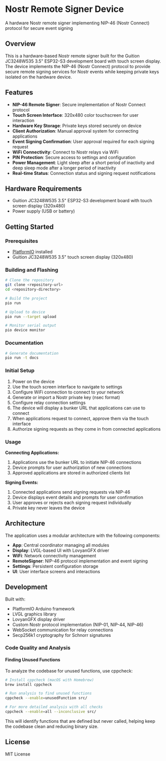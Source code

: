 # Nostr Remote Signer Device

A hardware Nostr remote signer implementing NIP-46 (Nostr Connect) protocol for secure event signing

## Overview

This is a hardware-based Nostr remote signer built for the Guition JC3248W535 3.5" ESP32-S3 development board with touch screen display. The device implements the NIP-46 (Nostr Connect) protocol to provide secure remote signing services for Nostr events while keeping private keys isolated on the hardware device.

## Features

- **NIP-46 Remote Signer**: Secure implementation of Nostr Connect protocol
- **Touch Screen Interface**: 320x480 color touchscreen for user interaction
- **Hardware Key Storage**: Private keys stored securely on device
- **Client Authorization**: Manual approval system for connecting applications
- **Event Signing Confirmation**: User approval required for each signing request
- **WiFi Connectivity**: Connect to Nostr relays via WiFi
- **PIN Protection**: Secure access to settings and configuration
- **Power Management**: Light sleep after a short period of inactivity and deep sleep mode after a longer period of inactivity
- **Real-time Status**: Connection status and signing request notifications

## Hardware Requirements

- Guition JC3248W535 3.5" ESP32-S3 development board with touch screen display (320x480)
- Power supply (USB or battery)

## Getting Started

### Prerequisites

- [PlatformIO](https://platformio.org/) installed
- Guition JC3248W535 3.5" touch screen display (320x480)

### Building and Flashing

```bash
# Clone the repository
git clone <repository-url>
cd <repository-directory>

# Build the project
pio run

# Upload to device
pio run --target upload

# Monitor serial output
pio device monitor
```

### Documentation

```bash
# Generate documentation
pio run -t docs
```

### Initial Setup

1. Power on the device
2. Use the touch screen interface to navigate to settings
3. Configure WiFi connection to connect to your network
4. Generate or import a Nostr private key (nsec format)
5. Configure relay connection settings
6. The device will display a bunker URL that applications can use to connect
7. When applications request to connect, approve them via the touch interface
8. Authorize signing requests as they come in from connected applications

### Usage

**Connecting Applications:**
1. Applications use the bunker URL to initiate NIP-46 connections
2. Device prompts for user authorization of new connections
3. Approved applications are stored in authorized clients list

**Signing Events:**
1. Connected applications send signing requests via NIP-46
2. Device displays event details and prompts for user confirmation
3. User approves or rejects each signing request individually
4. Private key never leaves the device

## Architecture

The application uses a modular architecture with the following components:

- **App**: Central coordinator managing all modules
- **Display**: LVGL-based UI with LovyanGFX driver
- **WiFi**: Network connectivity management
- **RemoteSigner**: NIP-46 protocol implementation and event signing
- **Settings**: Persistent configuration storage
- **UI**: User interface screens and interactions

## Development

Built with:
- PlatformIO Arduino framework
- LVGL graphics library
- LovyanGFX display driver
- Custom Nostr protocol implementation (NIP-01, NIP-44, NIP-46)
- WebSocket communication for relay connections
- Secp256k1 cryptography for Schnorr signatures

### Code Quality and Analysis

#### Finding Unused Functions

To analyze the codebase for unused functions, use cppcheck:

```bash
# Install cppcheck (macOS with Homebrew)
brew install cppcheck

# Run analysis to find unused functions
cppcheck --enable=unusedFunction src/

# For more detailed analysis with all checks
cppcheck --enable=all --inconclusive src/
```

This will identify functions that are defined but never called, helping keep the codebase clean and reducing binary size.

## License

MIT License